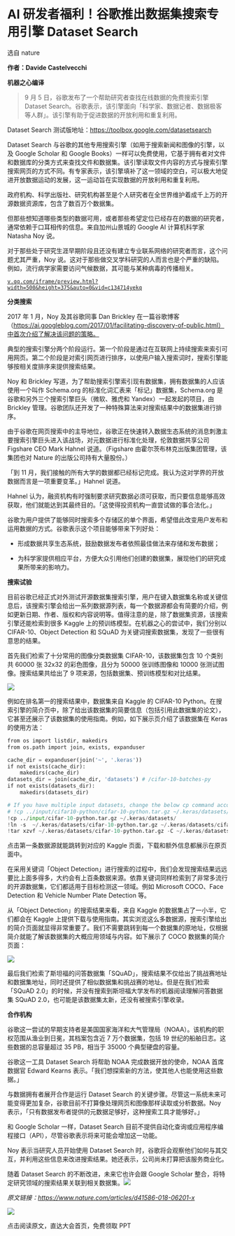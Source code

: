# AI 研发者福利！谷歌推出数据集搜索专用引擎 Dataset Search

选自 nature

**作者：Davide Castelvecchi**

**机器之心编译**

> 9 月 5 日，谷歌发布了一个帮助研究者查找在线数据的免费搜索引擎 Dataset Search。谷歌表示，该引擎面向「科学家、数据记者、数据极客等人群」。该引擎有助于促进数据的开放利用和重复利用。

Dataset Search 测试版地址：https://toolbox.google.com/datasetsearch

Dataset Search 与谷歌的其他专用搜索引擎（如用于搜索新闻和图像的引擎，以及 Google Scholar 和 Google Books）一样可以免费使用，它基于拥有者对文件和数据库的分类方式来查找文件和数据集。该引擎读取文件内容的方式与搜索引擎搜索网页的方式不同。有专家表示，该引擎填补了这一领域的空白，可以极大地促进开放数据运动的发展，这一运动旨在实现数据的开放利用和重复利用。

政府机构、科学出版社、研究机构甚至是个人研究者在全世界维护着成千上万的开源数据资源库，包含了数百万个数据集。

但那些想知道哪些类型的数据可用，或者那些希望定位已经存在的数据的研究者，通常依赖于口耳相传的信息。来自加州山景城的 Google AI 计算机科学家 Natasha Noy 说。

对于那些处于研究生涯早期阶段且还没有建立专业联系网络的研究者而言，这个问题尤其严重，Noy 说。这对于那些做交叉学科研究的人而言也是个严重的缺陷。例如，流行病学家需要访问气候数据，其可能与某种病毒的传播相关。

[`v.qq.com/iframe/preview.html?width=500&height=375&auto=0&vid=c134714yekq`](https://v.qq.com/iframe/preview.html?width=500&height=375&auto=0&vid=c134714yekq)

**分类搜索**

2017 年 1 月，Noy 及其谷歌同事 Dan Brickley 在一篇谷歌博客（https://ai.googleblog.com/2017/01/facilitating-discovery-of-public.html）中首次介绍了解决该问题的策略。

典型的搜索引擎分两个阶段运行。第一个阶段是通过在互联网上持续搜索来索引可用网页。第二个阶段是对索引网页进行排序，以使用户输入搜索词时，搜索引擎能够按相关度排序来提供搜索结果。

Noy 和 Brickley 写道，为了帮助搜索引擎索引现有数据集，拥有数据集的人应该使用一个叫作 Schema.org 的标准化词汇表来「标记」数据集，Schema.org 是谷歌和另外三个搜索引擎巨头（微软、雅虎和 Yandex）一起发起的项目，由 Brickley 管理。谷歌团队还开发了一种特殊算法来对搜索结果中的数据集进行排序。

由于谷歌在网页搜索中的主导地位，谷歌正在快速转入数据生态系统的消息刺激主要搜索引擎巨头进入该战场，对元数据进行标准化处理，伦敦数据共享公司 Figshare CEO Mark Hahnel 说道。（Figshare 由霍尔茨布林克出版集团管理，该集团也对 Nature 的出版公司持有大量股份。）

「到 11 月，我们接触的所有大学的数据都已经标记完成。我认为这对学界的开放数据而言是一项重要变革。」Hahnel 说道。

Hahnel 认为，融资机构有时强制要求研究数据必须可获取，而只要信息能够高效获取，他们就能达到其最终目的。「这使得投资机构一直尝试做的事合法化。」

谷歌为用户提供了能够同时搜索多个存储区的单个界面，希望借此改变用户发布和运用数据的方式。谷歌表示这个项目能够带来下列好处：

*   形成数据共享生态系统，鼓励数据发布者依照最佳做法来存储和发布数据；

*   为科学家提供相应平台，方便大众引用他们创建的数据集，展现他们的研究成果所带来的影响力。

**搜索试验**

目前谷歌已经正式对外测试开源数据集搜索引擎，用户在键入数据集名称或关键信息后，该搜索引擎会给出一系列数据源列表，每一个数据源都会有简要的介绍，例如更新日期、作者、版权和内容说明等。值得注意的是，除了数据集资源，该搜索引擎还能检索到很多 Kaggle 上的预训练模型。在机器之心的尝试中，我们分别以 CIFAR-10、Object Detection 和 SQuAD 为关键词搜索数据集，发现了一些很有意思的结果。

首先我们检索了十分常用的图像分类数据集 CIFAR-10，该数据集包含 10 个类别共 60000 张 32x32 的彩色图像，且分为 50000 张训练图像和 10000 张测试图像。搜索结果共给出了 9 项来源，包括数据集、预训练模型和对比结果。

![](img/e99ec4a4fba32eadcd7afacef960c8aa-fs8.png)

例如在排名第一的搜索结果中，数据集来自 Kaggle 的 CIFAR-10 Python。在搜索引擎的简介页中，除了给出该数据集的简要信息（包括引用此数据集的论文），它甚至还展示了该数据集的使用指南。例如，如下展示页介绍了该数据集在 Keras 的使用方法：

```py
from os import listdir, makedirs
from os.path import join, exists, expanduser

cache_dir = expanduser(join('~', '.keras'))
if not exists(cache_dir):
    makedirs(cache_dir)
datasets_dir = join(cache_dir, 'datasets') # /cifar-10-batches-py
if not exists(datasets_dir):
    makedirs(datasets_dir)

# If you have multiple input datasets, change the below cp command accordingly, typically:
# !cp ../input/cifar10-python/cifar-10-python.tar.gz ~/.keras/datasets/
!cp ../input/cifar-10-python.tar.gz ~/.keras/datasets/
!ln -s  ~/.keras/datasets/cifar-10-python.tar.gz ~/.keras/datasets/cifar-10-batches-py.tar.gz
!tar xzvf ~/.keras/datasets/cifar-10-python.tar.gz -C ~/.keras/datasets/ 
```

点击第一条数据源就能跳转到对应的 Kaggle 页面，下载和额外信息都展示在原页面中。

在采用关键词「Object Detection」进行搜索的过程中，我们会发现搜索结果远远要比上面多得多，大约会有上百条数据来源。依靠关键词同样检索到了非常多流行的开源数据集，它们都适用于目标检测这一领域。例如 Microsoft COCO、Face Detection 和 Vehicle Number Plate Detection 等。

从「Object Detection」的搜索结果来看，来自 Kaggle 的数据集占了一小半，它们都会在 Kaggle 上提供下载与使用指南。其实浏览这么多数据源，搜索引擎给出的简介页面就显得非常重要了。我们不需要跳转到每一个数据集的原地址，仅根据简介就能了解该数据集的大概应用领域与内容。如下展示了 COCO 数据集的简介页面：

![](img/f779a8d29e0a4b8caa5a28368a728fa6-fs8.png)

最后我们检索了斯坦福的问答数据集「SQuAD」，搜索结果不仅给出了挑战赛地址和数据集地址，同时还提供了相似数据集和挑战赛的地址。但是在我们检索「SQuAD 2.0」的时候，并没有搜索到斯坦福大学发布的机器阅读理解问答数据集 SQuAD 2.0，也可能是该数据集太新，还没有被搜索引擎收录。

**合作机构**

谷歌这一尝试的早期支持者是美国国家海洋和大气管理局（NOAA）。该机构的职权范围从渔业到日冕，其档案包含近 7 万个数据集，包括 19 世纪的船舶日志。这些数据的总容量超过 35 PB，相当于 35000 个典型硬盘的容量。

谷歌这一工具 Dataset Search 将帮助 NOAA 完成数据开放的使命，NOAA 首席数据官 Edward Kearns 表示。「我们想探索新的方法，使其他人也能使用这些数据。」

与数据拥有者展开合作是运行 Dataset Search 的关键步骤。尽管这一系统未来可能变得更加复杂，谷歌目前不打算像处理网页和图像那样读取或分析数据。Noy 表示，「只有数据发布者提供的元数据足够好，这种搜索工具才能够好。」

和 Google Scholar 一样，Dataset Search 目前不提供自动化查询或应用程序编程接口（API），尽管谷歌表示将来可能会增加这一功能。

Noy 表示当研究人员开始使用 Dataset Search 时，谷歌将会观察他们如何与其交互，并利用这些信息来改进搜索结果。她还表示，公司尚未打算把该服务商业化。

随着 Dataset Search 的不断改进，未来它也许会跟 Google Scholar 整合，将特定研究领域的搜索结果关联到相关数据集。![](img/2d1c94eb4a4ba15f356c96c72092e02b-fs8.png)

*原文链接：https://www.nature.com/articles/d41586-018-06201-x*

![](img/c1b62e5eb7f2335b14809f03752b9981-fs8.png)

点击阅读原文，直达大会首页，免费领取 PPT
